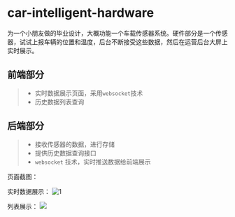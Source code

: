 # car-intelligent-hardware

为一个小朋友做的毕业设计，大概功能一个车载传感器系统。硬件部分是一个传感器，试试上报车辆的位置和温度，后台不断接受这些数据，然后在运营后台大屏上实时展示。

## 前端部分
>* 实时数据展示页面，采用`websocket`技术
>* 历史数据列表查询


## 后端部分
>* 接收传感器的数据，进行存储
>* 提供历史数据查询接口
>* `websocket` 技术，实时推送数据给前端展示

页面截图：

实时数据展示：
![1](http://p0.meituan.net/scarlett/6b7b005b27a3904f0498014dd230d7c0108010.png)

列表展示：
![](http://p0.meituan.net/scarlett/49305f7700baca403133c25a2c29769481018.png)